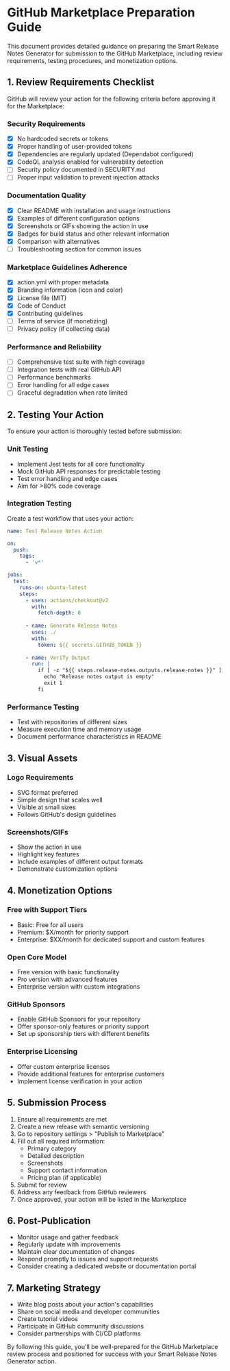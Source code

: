 # GitHub Marketplace Preparation Guide

This document provides detailed guidance on preparing the Smart Release Notes Generator for submission to the GitHub Marketplace, including review requirements, testing procedures, and monetization options.

## 1. Review Requirements Checklist

GitHub will review your action for the following criteria before approving it for the Marketplace:

### Security Requirements
- [x] No hardcoded secrets or tokens
- [x] Proper handling of user-provided tokens
- [x] Dependencies are regularly updated (Dependabot configured)
- [x] CodeQL analysis enabled for vulnerability detection
- [ ] Security policy documented in SECURITY.md
- [ ] Proper input validation to prevent injection attacks

### Documentation Quality
- [x] Clear README with installation and usage instructions
- [x] Examples of different configuration options
- [x] Screenshots or GIFs showing the action in use
- [x] Badges for build status and other relevant information
- [x] Comparison with alternatives
- [ ] Troubleshooting section for common issues

### Marketplace Guidelines Adherence
- [x] action.yml with proper metadata
- [x] Branding information (icon and color)
- [x] License file (MIT)
- [x] Code of Conduct
- [x] Contributing guidelines
- [ ] Terms of service (if monetizing)
- [ ] Privacy policy (if collecting data)

### Performance and Reliability
- [ ] Comprehensive test suite with high coverage
- [ ] Integration tests with real GitHub API
- [ ] Performance benchmarks
- [ ] Error handling for all edge cases
- [ ] Graceful degradation when rate limited

## 2. Testing Your Action

To ensure your action is thoroughly tested before submission:

### Unit Testing
- Implement Jest tests for all core functionality
- Mock GitHub API responses for predictable testing
- Test error handling and edge cases
- Aim for >80% code coverage

### Integration Testing
Create a test workflow that uses your action:

```yaml
name: Test Release Notes Action

on:
  push:
    tags:
      - 'v*'

jobs:
  test:
    runs-on: ubuntu-latest
    steps:
      - uses: actions/checkout@v2
        with:
          fetch-depth: 0
      
      - name: Generate Release Notes
        uses: ./
        with:
          token: ${{ secrets.GITHUB_TOKEN }}
      
      - name: Verify Output
        run: |
          if [ -z "${{ steps.release-notes.outputs.release-notes }}" ]; then
            echo "Release notes output is empty"
            exit 1
          fi
```

### Performance Testing
- Test with repositories of different sizes
- Measure execution time and memory usage
- Document performance characteristics in README

## 3. Visual Assets

### Logo Requirements
- SVG format preferred
- Simple design that scales well
- Visible at small sizes
- Follows GitHub's design guidelines

### Screenshots/GIFs
- Show the action in use
- Highlight key features
- Include examples of different output formats
- Demonstrate customization options

## 4. Monetization Options

### Free with Support Tiers
- Basic: Free for all users
- Premium: $X/month for priority support
- Enterprise: $XX/month for dedicated support and custom features

### Open Core Model
- Free version with basic functionality
- Pro version with advanced features
- Enterprise version with custom integrations

### GitHub Sponsors
- Enable GitHub Sponsors for your repository
- Offer sponsor-only features or priority support
- Set up sponsorship tiers with different benefits

### Enterprise Licensing
- Offer custom enterprise licenses
- Provide additional features for enterprise customers
- Implement license verification in your action

## 5. Submission Process

1. Ensure all requirements are met
2. Create a new release with semantic versioning
3. Go to repository settings > "Publish to Marketplace"
4. Fill out all required information:
   - Primary category
   - Detailed description
   - Screenshots
   - Support contact information
   - Pricing plan (if applicable)
5. Submit for review
6. Address any feedback from GitHub reviewers
7. Once approved, your action will be listed in the Marketplace

## 6. Post-Publication

- Monitor usage and gather feedback
- Regularly update with improvements
- Maintain clear documentation of changes
- Respond promptly to issues and support requests
- Consider creating a dedicated website or documentation portal

## 7. Marketing Strategy

- Write blog posts about your action's capabilities
- Share on social media and developer communities
- Create tutorial videos
- Participate in GitHub community discussions
- Consider partnerships with CI/CD platforms

By following this guide, you'll be well-prepared for the GitHub Marketplace review process and positioned for success with your Smart Release Notes Generator action.
